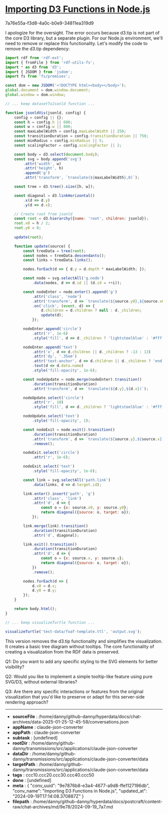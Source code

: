 # [Importing D3 Functions in Node.js](https://claude.ai/chat/9e7876b8-e3a4-4677-a9d8-ffe1127196db)

7a76e55a-f3d8-4a0c-b0e9-34811ea319d9

 I apologize for the oversight. The error occurs because d3.tip is not part of the core D3 library, but a separate plugin. For our Node.js environment, we'll need to remove or replace this functionality. Let's modify the code to remove the d3.tip dependency:

```javascript
import rdf from 'rdf-ext';
import { fromFile } from 'rdf-utils-fs';
import * as d3 from 'd3';
import { JSDOM } from 'jsdom';
import fs from 'fs/promises';

const dom = new JSDOM('<!DOCTYPE html><body></body>');
global.document = dom.window.document;
global.window = dom.window;

// ... keep datasetToJsonld function ...

function jsonldVis(jsonld, config) {
    config = config || {};
    const h = config.h || 600;
    const w = config.w || 800;
    const maxLabelWidth = config.maxLabelWidth || 250;
    const transitionDuration = config.transitionDuration || 750;
    const minRadius = config.minRadius || 5;
    const scalingFactor = config.scalingFactor || 2;

    const body = d3.select(document.body);
    const svg = body.append('svg')
        .attr('width', w)
        .attr('height', h)
        .append('g')
        .attr('transform', `translate(${maxLabelWidth},0)`);

    const tree = d3.tree().size([h, w]);

    const diagonal = d3.linkHorizontal()
        .x(d => d.y)
        .y(d => d.x);

    // Create root from jsonld
    const root = d3.hierarchy({name: 'root', children: jsonld});
    root.x0 = h / 2;
    root.y0 = 0;
    
    update(root);

    function update(source) {
        const treeData = tree(root);
        const nodes = treeData.descendants();
        const links = treeData.links();

        nodes.forEach(d => { d.y = d.depth * maxLabelWidth; });

        const node = svg.selectAll('g.node')
            .data(nodes, d => d.id || (d.id = ++i));

        const nodeEnter = node.enter().append('g')
            .attr('class', 'node')
            .attr('transform', d => `translate(${source.y0},${source.x0})`)
            .on('click', (event, d) => {
                d.children = d.children ? null : d._children;
                update(d);
            });

        nodeEnter.append('circle')
            .attr('r', 1e-6)
            .style('fill', d => d._children ? 'lightsteelblue' : '#fff');

        nodeEnter.append('text')
            .attr('x', d => d.children || d._children ? -13 : 13)
            .attr('dy', '.35em')
            .attr('text-anchor', d => d.children || d._children ? 'end' : 'start')
            .text(d => d.data.name)
            .style('fill-opacity', 1e-6);

        const nodeUpdate = node.merge(nodeEnter).transition()
            .duration(transitionDuration)
            .attr('transform', d => `translate(${d.y},${d.x})`);

        nodeUpdate.select('circle')
            .attr('r', 10)
            .style('fill', d => d._children ? 'lightsteelblue' : '#fff');

        nodeUpdate.select('text')
            .style('fill-opacity', 1);

        const nodeExit = node.exit().transition()
            .duration(transitionDuration)
            .attr('transform', d => `translate(${source.y},${source.x})`)
            .remove();

        nodeExit.select('circle')
            .attr('r', 1e-6);

        nodeExit.select('text')
            .style('fill-opacity', 1e-6);

        const link = svg.selectAll('path.link')
            .data(links, d => d.target.id);

        link.enter().insert('path', 'g')
            .attr('class', 'link')
            .attr('d', d => {
                const o = {x: source.x0, y: source.y0};
                return diagonal({source: o, target: o});
            });

        link.merge(link).transition()
            .duration(transitionDuration)
            .attr('d', diagonal);

        link.exit().transition()
            .duration(transitionDuration)
            .attr('d', d => {
                const o = {x: source.x, y: source.y};
                return diagonal({source: o, target: o});
            })
            .remove();

        nodes.forEach(d => {
            d.x0 = d.x;
            d.y0 = d.y;
        });
    }

    return body.html();
}

// ... keep visualizeTurtle function ...

visualizeTurtle('test-data/foaf-template.ttl', 'output.svg');
```

This version removes the d3.tip functionality and simplifies the visualization. It creates a basic tree diagram without tooltips. The core functionality of creating a visualization from the RDF data is preserved.

Q1: Do you want to add any specific styling to the SVG elements for better visibility?

Q2: Would you like to implement a simple tooltip-like feature using pure SVG/D3, without external libraries?

Q3: Are there any specific interactions or features from the original visualization that you'd like to preserve or adapt for this server-side rendering approach?

---

* **sourceFile** : /home/danny/github-danny/hyperdata/docs/chat-archives/data-2025-01-25-12-45-58/conversations.json
* **appName** : claude-json-converter
* **appPath** : claude-json-converter
* **subtask** : [undefined]
* **rootDir** : /home/danny/github-danny/transmissions/src/applications/claude-json-converter
* **dataDir** : /home/danny/github-danny/transmissions/src/applications/claude-json-converter/data
* **targetPath** : /home/danny/github-danny/transmissions/src/applications/claude-json-converter/data
* **tags** : ccc10.ccc20.ccc30.ccc40.ccc50
* **done** : [undefined]
* **meta** : {
  "conv_uuid": "9e7876b8-e3a4-4677-a9d8-ffe1127196db",
  "conv_name": "Importing D3 Functions in Node.js",
  "updated_at": "2024-09-19T17:14:08.370887Z"
}
* **filepath** : /home/danny/github-danny/hyperdata/docs/postcraft/content-raw/chat-archives/md/9e78/2024-09-19_7a7.md